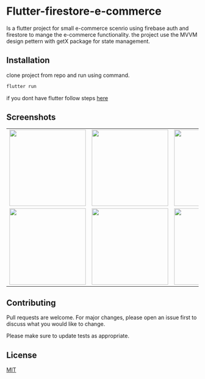 # Flutter-firestore-e-commerce
Is a flutter project for small e-commerce scenrio using firebase auth and firestore to mange the e-commerce functionality. the project use the MVVM design pettern with getX package for state management.


## Installation

clone project from repo and run using command.

```bash
flutter run
```

if you dont have flutter follow steps [here](https://pip.pypa.io/en/stable/)


## Screenshots
<table>

<tr>
    <td> <img src="https://user-images.githubusercontent.com/24971915/135739820-f250c0f9-f502-4b80-9010-f82c65a00474.png" width="200" /></td>
    <td><img src="https://user-images.githubusercontent.com/24971915/135739828-56909681-8d88-4a28-b34c-c66392f26f0d.png" width="200" /></td>
    <td> <img src="https://user-images.githubusercontent.com/24971915/135739829-0ffdab0d-467d-4a0c-9aca-c22e785fc460.png" width="200" /></td>
    <td> <img src="https://user-images.githubusercontent.com/24971915/135739838-9b9f99d6-0334-4065-999a-186aa99cc3f8.png" width="200" /></td>
    <td> <img src="https://user-images.githubusercontent.com/24971915/135739840-d42128be-19cd-4899-92de-ac9a6f6031c0.png" width="200" /></td>
    </tr>

<tr> 
    <td> <img src="https://user-images.githubusercontent.com/24971915/135739843-d8b9841a-a669-424d-a119-b5da260c6ecc.png" width="200" /></td>
            <td> <img src="https://user-images.githubusercontent.com/24971915/135739845-657065a6-008d-49e8-91a7-c86b98c5f461.png" width="200" /></td>
    <td> <img src="https://user-images.githubusercontent.com/24971915/135739847-6590705a-6c4f-4ffa-9dda-fe0f0aa2fc69.png" width="200" /></td>
    <td> <img src="https://user-images.githubusercontent.com/24971915/135739848-567a8452-cb5d-482a-ac2f-f47f0177f7bc.png" width="200" /></td>
    <td> <img src="https://user-images.githubusercontent.com/24971915/135739853-a6b63c43-36fb-4c28-aaa4-1948c665ee28.png" width="200" /></td>
</tr>

</table>

## Contributing
Pull requests are welcome. For major changes, please open an issue first to discuss what you would like to change.

Please make sure to update tests as appropriate.

## License
[MIT](https://choosealicense.com/licenses/mit/)
